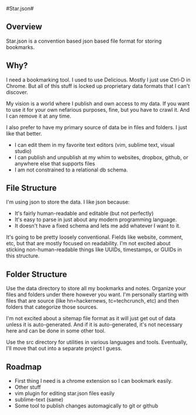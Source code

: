 #Star.json#

## Overview ##
Star.json is a convention based json based file format for storing bookmarks.

## Why? ##
I need a bookmarking tool.  I used to use Delicious.  Mostly I just use Ctrl-D in Chrome.  But all of this stuff is locked up proprietary data formats that I can't discover.

My vision is a world where I publish and own access to my data.  If you want to use it for your own nefarious purposes, fine, but you have to crawl it.  And I can remove it at any time.

I also prefer to have my primary source of data be in files and folders.  I just like that better.  

* I can edit them in my favorite text editors (vim, sublime text, visual studio)
* I can publish and unpublish at my whim to websites, dropbox, github, or anywhere else that supports files
* I am not constrained to a relational db schema.

## File Structure ##
I'm using json to store the data.  I like json because:

* It's fairly human-readable and editable (but not perfectly)
* It's easy to parse in just about any modern programming language.
* It doesn't have a fixed schema and lets me add whatever I want to it.

It's going to be pretty loosely conventional.  Fields like website, comment, etc, but that are mostly focused on readability.  I'm not excited about sticking non-human-readable things like UUIDs, timestamps, or GUIDs in this structure.

## Folder Structure ##
Use the data directory to store all my bookmarks and notes.  Organize your files and folders under there however you want.  I'm personally starting with files that are source (like hn=hackernews, tc=techcrunch, etc) and then folders that categorize those sources.

I'm not excited about a sitemap file format as it will just get out of data unless it is auto-generated.  And if it is auto-generated, it's not necessary here and can be done in some other tool.

Use the src directory for utilities in various languages and tools.  Eventually, I'll move that out into a separate project I guess.

## Roadmap ##
* First thing I need is a chrome extension so I can bookmark easily.
* Other stuff
 * vim plugin for editing star.json files easily
 * sublime-text (same)
* Some tool to publish changes automagically to git or github




